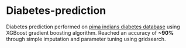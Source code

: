 # Diabetes-prediction
Diabetes prediction performed on [pima indians diabetes database](https://www.kaggle.com/datasets/uciml/pima-indians-diabetes-database) using XGBoost gradient boosting algorithm. Reached an accuracy of **~90%**  through simple imputation and parameter tuning using gridsearch.
